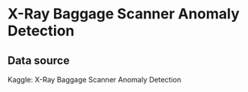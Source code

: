 # X-Ray Baggage Scanner Anomaly Detection

## Data source
Kaggle: X-Ray Baggage Scanner Anomaly Detection